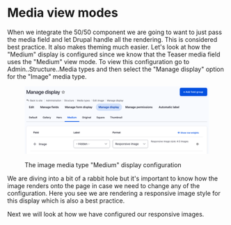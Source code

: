 # Media view modes

When we integrate the 50/50 component we are going to want to just pass the media field and let Drupal handle all the rendering. This is considered best practice. It also makes theming much easier. Let's look at how the "Medium" display is configured since we know that the Teaser media field uses the "Medium" view mode. To view this configuration go to Admin..Structure..Media types and then select the "Manage display" option for the "Image" media type.

<figure><img src="../../.gitbook/assets/Screen Shot 2023-06-21 at 3.17.32 PM.png" alt=""><figcaption><p>The image media type "Medium" display configuration</p></figcaption></figure>

We are diving into a bit of a rabbit hole but it's important to know how the image renders onto the page in case we need to change any of the configuration. Here you see we are rendering a responsive image style for this display which is also a best practice.

Next we will look at how we have configured our responsive images.

